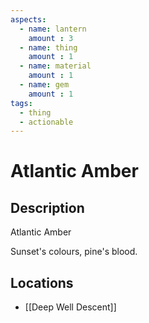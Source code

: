 ```yaml
---
aspects: 
  - name: lantern
    amount : 3
  - name: thing
    amount : 1
  - name: material
    amount : 1
  - name: gem
    amount : 1
tags:
  - thing
  - actionable
---
```


# Atlantic Amber

## Description
Atlantic Amber

Sunset's colours, pine's blood.
## Locations
- [[Deep Well Descent]]